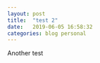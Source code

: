 ```yaml
---
layout: post
title:  "test 2"
date:   2019-06-05 16:58:32
categories: blog personal
---
```


Another test